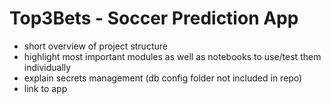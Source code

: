 # Top3Bets - Soccer Prediction App

- short overview of project structure
- highlight most important modules as well as notebooks to use/test them individually
- explain secrets management (db config folder not included in repo)
- link to app
